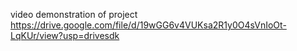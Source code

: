 video demonstration of project 
https://drive.google.com/file/d/19wGG6v4VUKsa2R1y0O4sVnIoOt-LqKUr/view?usp=drivesdk
